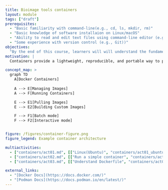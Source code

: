 ```yaml
---
title: Bioimage tools containers
layout: module
tags: ["draft"]
prerequisites:
  - "Basic familiarity with command-line(e.g., cd, ls, mkdir, rm)"
  - "Basic knowledge of software installaion on Linux/macOS"
  - "Ability to read and edit text files using command-line editor (e.g., nano, vim)"
  - "Some experience with version control (e.g., Git))"
objectives:
  "By the end of this course, learners will will understand the fundamentals of containers, including installation, image management, container execution. They will also gain hands-on experience in building, running their own containers."
motivation: |
  Containers provide a lightweight, reproducible, and portable way to package and run applications across different environments. This module introduces Docker as a tool for simplifying software deployment. By learning container basics, users can streamline workflows, improve reproducibility, and easily share applications in research and development.

concept_map: >
  graph TD
    A[Docker Containers]
  
    A --> E[Managing Images]
    A --> F[Running Containers]

    E --> E1[Pulling Images]
    E --> E2[Building Custom Images]

    F --> F1[Batch mode]
    F --> F2[Interactive mode]


figure: /figures/container-figure.png
figure_legend: Example container architecture

multiactivities:
  - ["containers/act01.md", [["Linux(Ubuntu)", "containers/act01_ubuntu.md"], ["macOS", "containers/act01_mac.md"]]]
  - ["containers/act02.md", [["Run a simple container", "containers/act02_simple.md"], ["Run CellPose container", "containers/act02_cellpose.md"]]]
  - ["containers/act03.md", [["Understand Dockerfile", "containers/act03_understand.md"], ["Build from Dockerfile", "containers/act03_build.md"]]]

external_links:
  - "[Docker Docs](https://docs.docker.com/)"
  - "[Podman Docs](https://docs.podman.io/en/latest/)"
---
```



